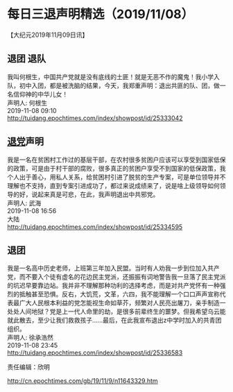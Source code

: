# 每日三退声明精选（2019/11/08）
  
  
【大纪元2019年11月09日讯】  
## 退团 退队  
我叫何根生，中国共产党就是没有底线的土匪！就是无恶不作的魔鬼！我小学入队，初中入团，都是被洗脑的结果，今天，我郑重声明：退出共匪的队、团，做一名信仰神的中华儿女！  
声明人: 何根生  
2019-11-08 09:10  
<a href="http://tuidang.epochtimes.com/index/showpost/id/25333042">http://tuidang.epochtimes.com/index/showpost/id/25333042</a>  
## <a href="http://cn.epochtimes.com/gb/tag/%E9%80%80%E5%85%9A.html">退党</a>声明
我是一名在贫困村工作过的基层干部，在农村很多贫困户应该可以享受到国家低保的政策，可是由于村干部的腐败，很多真正的贫困户享受不到国家的低保政策，我个人出于善心，用私人关系，给贫困村引进了脱贫的生产专案，可是单位领导并不理解也不支持，直到专案引进成功了，都过来说成绩来了，说是啥上级领导如何领导的好，说起来真是可悲，在此，我声明退出中共邪党。  
声明人: 武海  
2019-11-08 16:56  
大陆  
<a href="http://tuidang.epochtimes.com/index/showpost/id/25334595">http://tuidang.epochtimes.com/index/showpost/id/25334595</a>  
## 退团  
我是一名高中历史老师，上班第三年加入民盟。当时有人劝我一步到位加入共产党，而不要入个徒有虚名的花边民主党派，还振振有词地警告我一旦落了民主党派的坑迟早要靠边站。我并非不理解那种功利的选择考虑，而是对共产党怀有一种强烈的抵触甚至恐惧。反右，大饥荒，文革，六四，我不能理解一个口口声声宣称代表最广大人民根本利益的党怎能视生命如草芥，频繁对人民亮出屠刀，亲手制造一处处人间地狱？党是上一代人命里的劫，是很多前辈终生的噩梦。但我希望乌云能就此散去，至少让我们救救孩子……最后，在此我宣布退出z中学时加入的共青团组织。  
声明人: 徐承浩然  
2019-11-08 23:45  
<a href="http://tuidang.epochtimes.com/index/showpost/id/25336583">http://tuidang.epochtimes.com/index/showpost/id/25336583</a>  
  

责任编辑：欣明  
  
  
http://cn.epochtimes.com/gb/19/11/9/n11643329.htm
